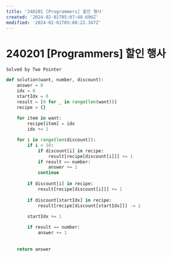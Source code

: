 ```yaml
---
title: '240201 [Programmers] 할인 행사'
created: '2024-02-01T05:07:48.696Z'
modified: '2024-02-01T05:08:22.347Z'
---
```


# 240201 [Programmers] 할인 행사
``` Solved by Two Pointer ```
```python
def solution(want, number, discount):
    answer = 0
    idx = 0
    startIdx = 0
    result = [0 for _ in range(len(want))]
    recipe = {}
    
    for item in want:
        recipe[item] = idx
        idx += 1

    for i in range(len(discount)):
        if i < 10:
            if discount[i] in recipe:
                result[recipe[discount[i]]] += 1
            if result == number:
                answer += 1
            continue
        
        if discount[i] in recipe:
            result[recipe[discount[i]]] += 1
            
        if discount[startIdx] in recipe:
            result[recipe[discount[startIdx]]] -= 1
        
        startIdx += 1

        if result == number:
            answer += 1
        
        
    return answer
```
